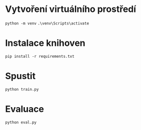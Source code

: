 # Vytvoření virtuálního prostředí
`python -m venv`
`.\venv\Scripts\activate`  
# Instalace knihoven
`pip install -r requirements.txt`
# Spustit
`python train.py`
# Evaluace
`python eval.py`